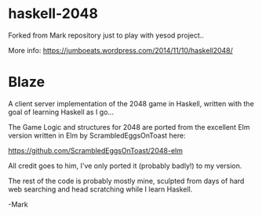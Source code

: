 haskell-2048
============

Forked from Mark repository just to play with yesod project.. 

More info:
https://jumboeats.wordpress.com/2014/11/10/haskell2048/

Blaze
==========


A client server implementation of the 2048 game in Haskell, written with the goal of learning Haskell as I go...

The Game Logic and structures for 2048 are ported from the excellent Elm version written in Elm by ScrambledEggsOnToast here:

https://github.com/ScrambledEggsOnToast/2048-elm

All credit goes to him, I've only ported it (probably badly!) to my version. 

The rest of the code is probably mostly mine, sculpted from days of hard web searching and head scratching while I learn Haskell.

-Mark
